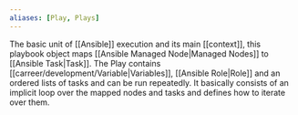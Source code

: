 ```yaml
---
aliases: [Play, Plays]
---
```


The basic unit of [[Ansible]] execution and its main [[context]], this playbook object maps [[Ansible Managed Node|Managed Nodes]] to [[Ansible Task|Task]]. The Play contains [[carreer/development/Variable|Variables]], [[Ansible Role|Role]] and an ordered lists of tasks and can be run repeatedly. It basically consists of an implicit loop over the mapped nodes and tasks and defines how to iterate over them.
